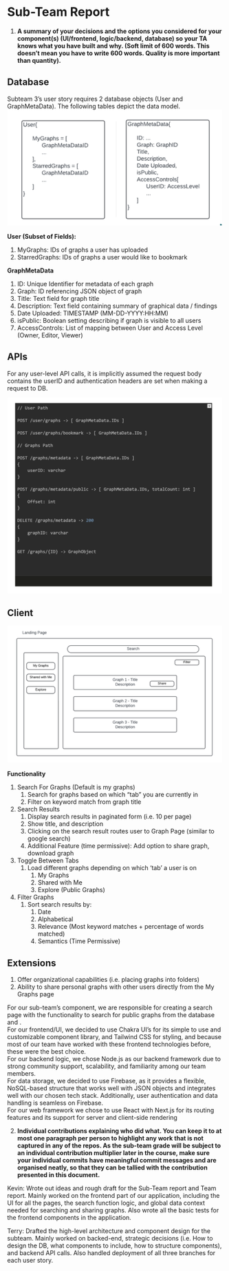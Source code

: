 # **Sub-Team Report**

1. **A summary of your decisions and the options you considered for your component(s) (UI/frontend, logic/backend, database) so your TA knows what you have built and why. (Soft limit of 600 words. This doesn’t mean you have to write 600 words. Quality is more important than quantity).**

## Database

Subteam 3’s user story requires 2 database objects (User and GraphMetaData). The following tables depict the data model.  
<img src="./assets/Object.png" alt="Screenshot" width="500"/>

**User (Subset of Fields):**

1. MyGraphs: IDs of graphs a user has uploaded  
2. StarredGraphs: IDs of graphs a user would like to bookmark

**GraphMetaData**

1. ID: Unique Identifier for metadata of each graph  
2. Graph: ID referencing JSON object of graph  
3. Title: Text field for graph title  
4. Description: Text field containing summary of graphical data / findings  
5. Date Uploaded: TIMESTAMP (MM-DD-YYYY:HH:MM)  
6. isPublic: Boolean setting describing if graph is visible to all users  
7. AccessControls: List of mapping between User and Access Level (Owner, Editor, Viewer)

## APIs

For any user-level API calls, it is implicitly assumed the request body contains the userID and authentication headers are set when making a request to DB.

<img src="./assets/Api.png" alt="Screenshot" width="500"/>

## Client

<img src="./assets/Page.png" alt="Screenshot" width="500"/>

**Functionality**

1. Search For Graphs (Default is my graphs)  
   1. Search for graphs based on which “tab” you are currently in  
   2. Filter on keyword match from graph title  
2. Search Results  
   1. Display search results in paginated form (i.e. 10 per page)  
   2. Show title, and description  
   3. Clicking on the search result routes user to Graph Page (similar to google search)  
   4. Additional Feature (time permissive): Add option to share graph, download graph  
3. Toggle Between Tabs  
   1. Load different graphs depending on which ‘tab’ a user is on  
      1. My Graphs  
      2. Shared with Me  
      3. Explore (Public Graphs)  
4. Filter Graphs  
   1. Sort search results by:  
      1. Date  
      2. Alphabetical  
      3. Relevance (Most keyword matches \+ percentage of words matched)  
      4. Semantics (Time Permissive)

## Extensions

1. Offer organizational capabilities (i.e. placing graphs into folders)  
2. Ability to share personal graphs with other users directly from the My Graphs page

For our sub-team’s component, we are responsible for creating a search page with the functionality to search for public graphs from the database and .   
For our frontend/UI, we decided to use Chakra UI’s for its simple to use and customizable component library, and Tailwind CSS for styling, and because most of our team have worked with these frontend technologies before, these were the best choice.   
For our backend logic, we chose Node.js as our backend framework due to strong community support, scalability, and familiarity among our team members.   
For data storage, we decided to use Firebase, as it provides a flexible, NoSQL-based structure that works well with JSON objects and integrates well with our chosen tech stack. Additionally, user authentication and data handling is seamless on Firebase.   
For our web framework we chose to use React with Next.js for its routing features and its support for server and client-side rendering

2. **Individual contributions explaining who did what. You can keep it to at most one paragraph per person to highlight any work that is not captured in any of the repos. As the sub-team grade will be subject to an individual contribution multiplier later in the course, make sure your individual commits have meaningful commit messages and are organised neatly, so that they can be tallied with the contribution presented in this document.**

Kevin: Wrote out ideas and rough draft for the Sub-Team report and Team report. Mainly worked on the frontend part of our application, including the UI for all the pages, the search function logic, and global data context needed for searching and sharing graphs. Also wrote all the basic tests for the frontend components in the application. 

Terry: Drafted the high-level architecture and component design for the subteam. Mainly worked on backed-end, strategic decisions (i.e. How to design the DB, what components to include, how to structure components), and backend API calls. Also handled deployment of all three branches for each user story.



